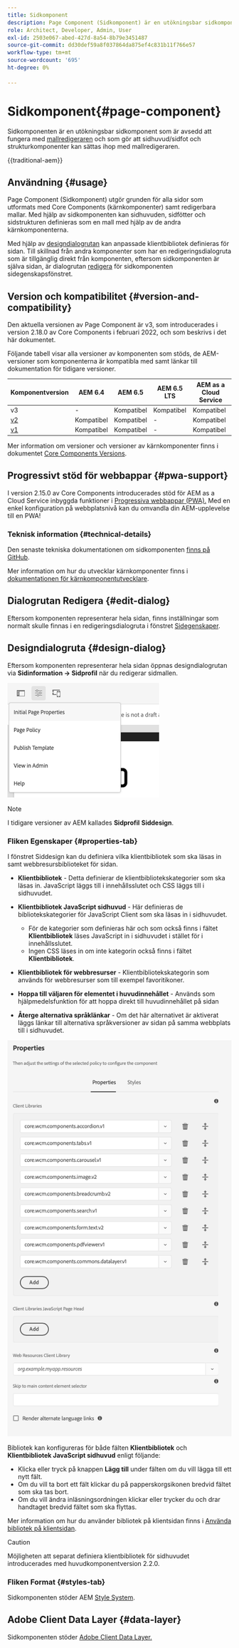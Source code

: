 ```yaml
---
title: Sidkomponent
description: Page Component (Sidkomponent) är en utökningsbar sidkomponent som är avsedd att fungera tillsammans med mallredigeraren och som gör att sidhuvud/sidfot och strukturkomponenter kan monteras tillsammans med mallredigeraren.
role: Architect, Developer, Admin, User
exl-id: 2503e067-abed-427d-8a54-8b79e3451487
source-git-commit: dd30def59a8f037864da875ef4c831b11f766e57
workflow-type: tm+mt
source-wordcount: '695'
ht-degree: 0%

---
```



# Sidkomponent{#page-component}

Sidkomponenten är en utökningsbar sidkomponent som är avsedd att fungera med [mallredigeraren](https://experienceleague.adobe.com/docs/experience-manager-cloud-service/sites/authoring/features/templates.html) och som gör att sidhuvud/sidfot och strukturkomponenter kan sättas ihop med mallredigeraren.

{{traditional-aem}}

## Användning {#usage}

Page Component (Sidkomponent) utgör grunden för alla sidor som utformats med Core Components (kärnkomponenter) samt redigerbara mallar. Med hjälp av sidkomponenten kan sidhuvuden, sidfötter och sidstrukturen definieras som en mall med hjälp av de andra kärnkomponenterna.

Med hjälp av [designdialogrutan](#design-dialog) kan anpassade klientbibliotek definieras för sidan. Till skillnad från andra komponenter som har en redigeringsdialogruta som är tillgänglig direkt från komponenten, eftersom sidkomponenten är själva sidan, är dialogrutan [redigera](#edit-dialog) för sidkomponenten sidegenskapsfönstret.

## Version och kompatibilitet {#version-and-compatibility}

Den aktuella versionen av Page Component är v3, som introducerades i version 2.18.0 av Core Components i februari 2022, och som beskrivs i det här dokumentet.

Följande tabell visar alla versioner av komponenten som stöds, de AEM-versioner som komponenterna är kompatibla med samt länkar till dokumentation för tidigare versioner.

| Komponentversion | AEM 6.4 | AEM 6.5 | AEM 6.5 LTS | AEM as a Cloud Service |
|---|---|---|---|---|
| v3 | - | Kompatibel | Kompatibel | Kompatibel |
| [v2](v2/page.md) | Kompatibel | Kompatibel | - | Kompatibel |
| [v1](v1/page-v1.md) | Kompatibel | Kompatibel | - | Kompatibel |

Mer information om versioner och versioner av kärnkomponenter finns i dokumentet [Core Components Versions](/help/versions.md).

## Progressivt stöd för webbappar {#pwa-support}

I version 2.15.0 av Core Components introducerades stöd för AEM as a Cloud Service inbyggda funktioner i [Progressiva webbappar (PWA).](https://experienceleague.adobe.com/docs/experience-manager-cloud-service/sites/authoring/features/enable-pwa.html) Med en enkel konfiguration på webbplatsnivå kan du omvandla din AEM-upplevelse till en PWA!

### Teknisk information {#technical-details}

Den senaste tekniska dokumentationen om sidkomponenten [finns på GitHub](https://adobe.com/go/aem_cmp_tech_page_v3).

Mer information om hur du utvecklar kärnkomponenter finns i [dokumentationen för kärnkomponentutvecklare](/help/developing/overview.md).

## Dialogrutan Redigera {#edit-dialog}

Eftersom komponenten representerar hela sidan, finns inställningar som normalt skulle finnas i en redigeringsdialogruta i fönstret [Sidegenskaper](https://experienceleague.adobe.com/docs/experience-manager-cloud-service/sites/authoring/fundamentals/page-properties.html).

## Designdialogruta {#design-dialog}

Eftersom komponenten representerar hela sidan öppnas designdialogrutan via **Sidinformation -> Sidprofil** när du redigerar sidmallen.

![Sidprincip](/help/assets/page-policy.png)

>[!NOTE]
>
>I tidigare versioner av AEM kallades **Sidprofil** **Siddesign**.

### Fliken Egenskaper {#properties-tab}

I fönstret Siddesign kan du definiera vilka klientbibliotek som ska läsas in samt webbresursbiblioteket för sidan.

* **Klientbibliotek** - Detta definierar de klientbibliotekskategorier som ska läsas in. JavaScript läggs till i innehållsslutet och CSS läggs till i sidhuvudet.
* **Klientbibliotek JavaScript sidhuvud** - Här definieras de bibliotekskategorier för JavaScript Client som ska läsas in i sidhuvudet.
   * För de kategorier som definieras här och som också finns i fältet **Klientbibliotek** läses JavaScript in i sidhuvudet i stället för i innehållsslutet.
   * Ingen CSS läses in om inte kategorin också finns i fältet **Klientbibliotek**.

* **Klientbibliotek för webbresurser** - Klientbibliotekskategorin som används för webbresurser som till exempel favoritikoner.

* **Hoppa till väljaren för elementet i huvudinnehållet** - Används som hjälpmedelsfunktion för att hoppa direkt till huvudinnehållet på sidan

* **Återge alternativa språklänkar** - Om det här alternativet är aktiverat läggs länkar till alternativa språkversioner av sidan på samma webbplats till i sidhuvudet.

![Utformningsdialogruta för sidkomponent](/help/assets/page-design.png)

Bibliotek kan konfigureras för både fälten **Klientbibliotek** och **Klientbibliotek JavaScript sidhuvud** enligt följande:

* Klicka eller tryck på knappen **Lägg till** under fälten om du vill lägga till ett nytt fält.
* Om du vill ta bort ett fält klickar du på papperskorgsikonen bredvid fältet som ska tas bort.
* Om du vill ändra inläsningsordningen klickar eller trycker du och drar handtaget bredvid fältet som ska flyttas.

Mer information om hur du använder bibliotek på klientsidan finns i [Använda bibliotek på klientsidan](https://helpx.adobe.com/experience-manager/6-5/sites/developing/using/clientlibs.html).

>[!CAUTION]
>
>Möjligheten att separat definiera klientbibliotek för sidhuvudet introducerades med huvudkomponentversion 2.2.0.

### Fliken Format {#styles-tab}

Sidkomponenten stöder AEM [Style System](/help/get-started/authoring.md#component-styling).

## Adobe Client Data Layer {#data-layer}

Sidkomponenten stöder [Adobe Client Data Layer.](/help/developing/data-layer/overview.md)
